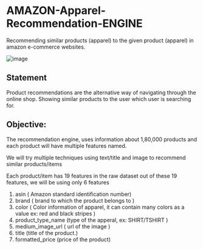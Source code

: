 # AMAZON-Apparel-Recommendation-ENGINE
Recommending similar products (apparel) to the given product (apparel) in amazon e-commerce websites.

![image](https://user-images.githubusercontent.com/40149802/64980302-2d3c3700-d8d7-11e9-99d4-0de844dfcb05.png)


## Statement

Product recommendations are the alternative way of navigating through the online shop. Showing similar products to the user which user is searching for.

## Objective:

The recommendation engine, uses information about 1,80,000 products and each product will have multiple features named.

We will try multiple techniques using text/title and image to recommend similar products/items

Each product/item has 19 features in the raw dataset out of these 19 features, we will be using only 6 features


 1. asin ( Amazon standard identification number) 
 2. brand ( brand to which the product belongs to )
 3. color ( Color information of apparel, it can contain many colors as a value ex: red and black stripes ) 
 4. product_type_name (type of the apperal, ex: SHIRT/TSHIRT ) 
 5. medium_image_url ( url of the image )
 6. title (title of the product.) 
 7. formatted_price (price of the product)
